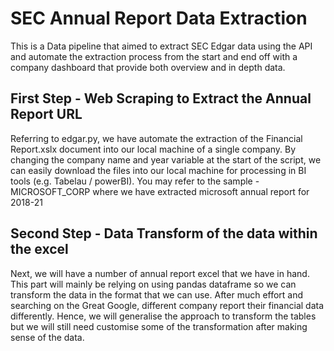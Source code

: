 # SEC Annual Report Data Extraction

This is a Data pipeline that aimed to extract SEC Edgar data using the API and automate the extraction process from the start and end off with a company dashboard that provide both overview and in depth data.

## First Step - Web Scraping to Extract the Annual Report URL

Referring to edgar.py, we have automate the extraction of the Financial Report.xslx document into our local machine of a single company. By changing the company name and year variable at the start of the script, we can easily download the files into our local machine for processing in BI tools (e.g. Tabelau / powerBI). You may refer to the sample - MICROSOFT_CORP where we have extracted microsoft annual report for 2018-21

## Second Step - Data Transform of the data within the excel

Next, we will have a number of annual report excel that we have in hand. This part will mainly be relying on using pandas dataframe so we can transform the data in the format that we can use. After much effort and searching on the Great Google, different company report their financial data differently. Hence, we will generalise the approach to transform the tables but we will still need customise some of the transformation after making sense of the data. 

